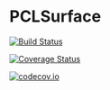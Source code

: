 # PCLSurface

[![Build Status](https://travis-ci.org/r9y9/PCLSurface.jl.svg?branch=master)](https://travis-ci.org/r9y9/PCLSurface.jl)

[![Coverage Status](https://coveralls.io/repos/r9y9/PCLSurface.jl/badge.svg?branch=master&service=github)](https://coveralls.io/github/r9y9/PCLSurface.jl?branch=master)

[![codecov.io](http://codecov.io/github/r9y9/PCLSurface.jl/coverage.svg?branch=master)](http://codecov.io/github/r9y9/PCLSurface.jl?branch=master)
